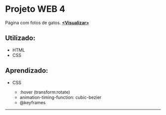 # Projeto WEB 4
Página com fotos de gatos. __[<Visualizar\>](https://hlays.bitbucket.io/Projeto-4-Cats-Photos/)__



## Utilizado:

- HTML
- CSS

## Aprendizado:

- CSS 

    - :hover (transform:rotate)
    - animation-timing-function: cubic-bezier
    - @keyframes

---

